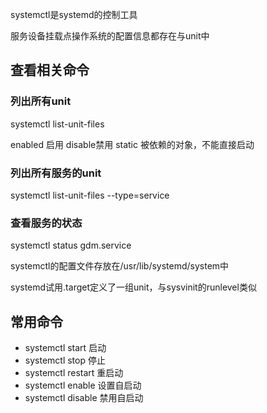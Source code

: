 systemctl是systemd的控制工具

服务设备挂载点操作系统的配置信息都存在与unit中
## 查看相关命令
### 列出所有unit
systemctl list-unit-files

enabled 启用 disable禁用 static 被依赖的对象，不能直接启动
### 列出所有服务的unit 
systemctl list-unit-files --type=service
### 查看服务的状态 
systemctl status gdm.service
 
systemctl的配置文件存放在/usr/lib/systemd/system中
 
systemd试用.target定义了一组unit，与sysvinit的runlevel类似
 
 
## 常用命令
+ systemctl start 启动
+ systemctl stop 停止
+ systemctl restart 重启动
+ systemctl enable 设置自启动
+ systemctl disable 禁用自启动